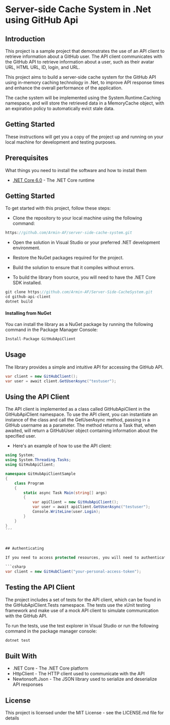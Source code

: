# Server-side Cache System in .Net using GitHub Api

## Introduction

This project is a sample project that demonstrates the use of an API client to retrieve information about a GitHub user. The API client communicates with the GitHub API to retrieve information about a user, such as their avatar URL, HTML URL, ID, login, and URL.

This project aims to build a server-side cache system for the GitHub API using in-memory caching technology in .Net, to improve API response times and enhance the overall performance of the application.

The cache system will be implemented using the System.Runtime.Caching namespace, and will store the retrieved data in a MemoryCache object, with an expiration policy to automatically evict stale data.

## Getting Started

These instructions will get you a copy of the project up and running on your local machine for development and testing purposes.

## Prerequisites

What things you need to install the software and how to install them

* [.NET Core 6.0](https://dotnet.microsoft.com/download) - The .NET Core runtime

## Getting Started

To get started with this project, follow these steps:

* Clone the repository to your local machine using the following command:

```csharp
https://github.com/Armin-AF/server-side-cache-system.git
```

* Open the solution in Visual Studio or your preferred .NET development environment.

* Restore the NuGet packages required for the project.

* Build the solution to ensure that it compiles without errors.

* To build the library from source, you will need to have the .NET Core SDK installed.

```csharp
git clone https://github.com/Armin-AF/Server-Side-CacheSystem.git
cd github-api-client
dotnet build
```

#### Installing from NuGet

You can install the library as a NuGet package by running the following command in the Package Manager Console:

```csharp
Install-Package GitHubApiClient
```

## Usage

The library provides a simple and intuitive API for accessing the GitHub API.

```csharp
var client = new GitHubClient();
var user = await client.GetUserAsync("testuser");
```


## Using the API Client

The API client is implemented as a class called GitHubApiClient in the GitHubApiClient namespace. To use the API client, you can instantiate an instance of the class and call the GetUserAsync method, passing in a GitHub username as a parameter. The method returns a Task that, when awaited, will return a GitHubUser object containing information about the specified user.

* Here's an example of how to use the API client:

```csharp
using System;
using System.Threading.Tasks;
using GitHubApiClient;

namespace GitHubApiClientSample
{
    class Program
    {
        static async Task Main(string[] args)
        {
            var apiClient = new GitHubApiClient();
            var user = await apiClient.GetUserAsync("testuser");
            Console.WriteLine(user.Login);
        }
    }
}
´´´



## Authenticating

If you need to access protected resources, you will need to authenticate with your GitHub account. You can do this by providing a personal access token when creating the GitHubClient instance.

```csharp
var client = new GitHubClient("your-personal-access-token");
```


## Testing the API Client

The project includes a set of tests for the API client, which can be found in the GitHubApiClient.Tests namespace. The tests use the xUnit testing framework and make use of a mock API client to simulate communication with the GitHub API.

To run the tests, use the test explorer in Visual Studio or run the following command in the package manager console:


```csharp
dotnet test
```

## Built With

- .NET Core - The .NET Core platform
- HttpClient - The HTTP client used to communicate with the API
- Newtonsoft.Json - The JSON library used to serialize and deserialize API responses

## License

This project is licensed under the MIT License - see the LICENSE.md file for details
